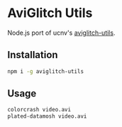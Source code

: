 # AviGlitch Utils

Node.js port of ucnv's [aviglitch-utils](https://github.com/ucnv/aviglitch-utils).

## Installation

```sh
npm i -g aviglitch-utils
```

## Usage

```sh
colorcrash video.avi
plated-datamosh video.avi
```
